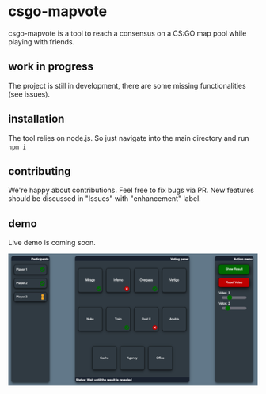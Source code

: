 # csgo-mapvote
csgo-mapvote is a tool to reach a consensus on a CS:GO map pool while playing with friends.

## work in progress
The project is still in development, there are some missing functionalities (see issues).

## installation
The tool relies on node.js. So just navigate into the main directory and run ```npm i```

## contributing
We're happy about contributions. Feel free to fix bugs via PR. New features should be discussed in "Issues" with "enhancement" label.

## demo
Live demo is coming soon.

![screenshot](https://github.com/error401de/csgo-mapvote/blob/master/docu/screenshot.png?raw=true)